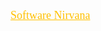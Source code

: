 <a href="/" style="color: #FFC000; font-size: large; font-family: serif;">Software Nirvana</a>
<!-- #FFD700 #FFB000 -->
